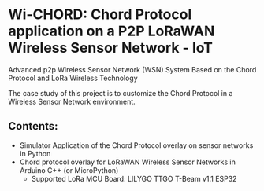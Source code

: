 # Wi-CHORD: Chord Protocol application on a P2P LoRaWAN Wireless Sensor Network - IoT
Advanced p2p Wireless Sensor Network (WSN) System Based on the Chord Protocol and LoRa Wireless Technology

The case study of this project is to customize the Chord Protocol in a Wireless Sensor Network environment.

## Contents:
- Simulator Application of the Chord Protocol overlay on sensor networks in Python
- Chord protocol overlay for LoRaWAN Wireless Sensor Networks in Arduino C++ (or MicroPython)
  * Supported LoRa MCU Board: LILYGO TTGO T-Beam v1.1 ESP32

